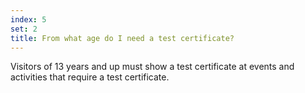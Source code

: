 ```yaml
---
index: 5
set: 2
title: From what age do I need a test certificate?
---
```

Visitors of 13 years and up must show a test certificate at events and activities that require a test certificate. 
